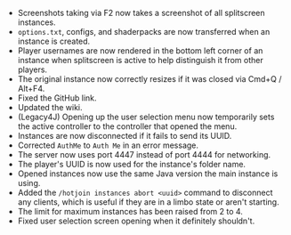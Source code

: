 - Screenshots taking via F2 now takes a screenshot of all splitscreen instances.
- `options.txt`, configs, and shaderpacks are now transferred when an instance is created.
- Player usernames are now rendered in the bottom left corner of an instance when splitscreen is active to help distinguish it from other players.
- The original instance now correctly resizes if it was closed via Cmd+Q / Alt+F4.
- Fixed the GitHub link.
- Updated the wiki.
- (Legacy4J) Opening up the user selection menu now temporarily sets the active controller to the controller that opened the menu.
- Instances are now disconnected if it fails to send its UUID.
- Corrected `AuthMe` to `Auth Me` in an error message.
- The server now uses port 4447 instead of port 4444 for networking.
- The player's UUID is now used for the instance's folder name.
- Opened instances now use the same Java version the main instance is using.
- Added the `/hotjoin instances abort <uuid>` command to disconnect any clients, which is useful if they are in a limbo state or aren't starting.
- The limit for maximum instances has been raised from 2 to 4.
- Fixed user selection screen opening when it definitely shouldn't.